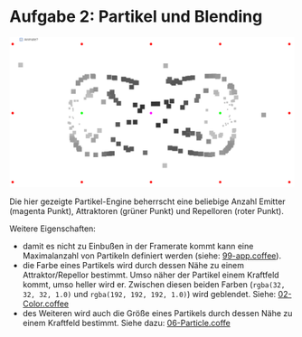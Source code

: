 # Aufgabe 2: Partikel und Blending

![Screenshot](screenshot.png)

Die hier gezeigte Partikel-Engine beherrscht eine beliebige Anzahl Emitter (magenta Punkt), Attraktoren (grüner Punkt) und Repelloren (roter Punkt).  

Weitere Eigenschaften:

* damit es nicht zu Einbußen in der Framerate kommt kann eine Maximalanzahl von Partikeln definiert werden (siehe: [99-app.coffee](https://github.com/xge/generative-gestaltung/blob/master/02-particles/99-app.coffee#L7)).
* die Farbe eines Partikels wird durch dessen Nähe zu einem Attraktor/Repellor bestimmt. Umso näher der Partikel einem Kraftfeld kommt, umso heller wird er. Zwischen diesen beiden Farben (`rgba(32, 32, 32, 1.0)` und `rgba(192, 192, 192, 1.0)`) wird geblendet. Siehe: [02-Color.coffee](https://github.com/xge/generative-gestaltung/blob/master/02-particles/02-Color.coffee#L8)
* des Weiteren wird auch die Größe eines Partikels durch dessen Nähe zu einem Kraftfeld bestimmt. Siehe dazu: [06-Particle.coffe](https://github.com/xge/generative-gestaltung/blob/master/02-particles/06-Particle.coffee#L28)